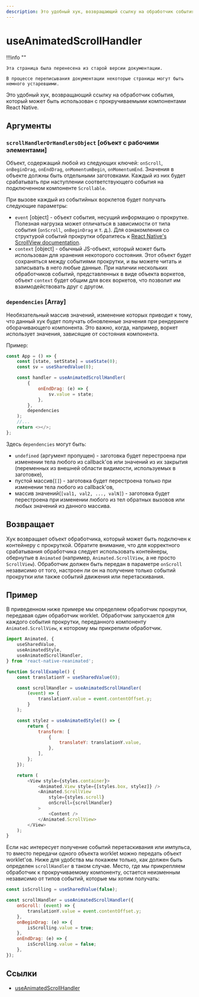```yaml
---
description: Это удобный хук, возвращающий ссылку на обработчик события, который может быть использован с прокручиваемыми компонентами React Native
---
```


# useAnimatedScrollHandler

!!!info ""

    Эта страница была перенесена из старой версии документации.

    В процессе переписывания документации некоторые страницы могут быть немного устаревшими.

Это удобный хук, возвращающий ссылку на обработчик события, который может быть использован с прокручиваемыми компонентами React Native.

## Аргументы

### `scrollHandlerOrHandlersObject` [объект с рабочими элементами]

Объект, содержащий любой из следующих ключей: `onScroll`, `onBeginDrag`, `onEndDrag`, `onMomentumBegin`, `onMomentumEnd`. Значения в объекте должны быть отдельными заготовками. Каждый из них будет срабатывать при наступлении соответствующего события на подключенном компоненте `Scrollable`.

При вызове каждый из событийных ворклетов будет получать следующие параметры:

-   `event` [object] - объект события, несущий информацию о прокрутке. Полезная нагрузка может отличаться в зависимости от типа события (`onScroll`, `onBeginDrag` и т. д.). Для ознакомления со структурой событий прокрутки обратитесь к [React Native's ScrollView documentation](https://reactnative.dev/docs/scrollview).
-   `context` [object] - обычный JS-объект, который может быть использован для хранения некоторого состояния. Этот объект будет сохраняться между событиями прокрутки, и вы можете читать и записывать в него любые данные. При наличии нескольких обработчиков событий, представленных в виде объекта воркетов, объект `context` будет общим для всех воркетов, что позволит им взаимодействовать друг с другом.

### `dependencies` [Array]

Необязательный массив значений, изменение которых приводит к тому, что данный хук будет получать обновленные значения при рендеринге оборачивающего компонента. Это важно, когда, например, воркет использует значения, зависящие от состояния компонента.

Пример:

```js
const App = () => {
    const [state, setState] = useState(0);
    const sv = useSharedValue(0);

    const handler = useAnimatedScrollHandler(
        {
            onEndDrag: (e) => {
                sv.value = state;
            },
        },
        dependencies
    );
    //...
    return <></>;
};
```

Здесь `dependencies` могут быть:

-   `undefined` (аргумент пропущен) - заготовка будет перестроена при изменении тела любого из callback'ов или значений из их закрытия (переменных из внешней области видимости, используемых в заготовке),
-   пустой массив(`[]`) - заготовка будет перестроена только при изменении тела любого из callback'ов,
-   массив значений(`[val1, val2, ..., valN]`) - заготовка будет перестроена при изменении любого из тел обратных вызовов или любых значений из данного массива.

## Возвращает

Хук возвращает объект обработчика, который может быть подключен к контейнеру с прокруткой. Обратите внимание, что для корректного срабатывания обработчика следует использовать контейнеры, обернутые в `Animated` (например, `Animated.ScrollView`, а не просто `ScrollView`). Обработчик должен быть передан в параметре `onScroll` независимо от того, настроен ли он на получение только событий прокрутки или также событий движения или перетаскивания.

## Пример

В приведенном ниже примере мы определяем обработчик прокрутки, передавая один обработчик worklet. Обработчик запускается для каждого события прокрутки, переданного компоненту `Animated.ScrollView`, к которому мы прикрепили обработчик.

```js
import Animated, {
    useSharedValue,
    useAnimatedStyle,
    useAnimatedScrollHandler,
} from 'react-native-reanimated';

function ScrollExample() {
    const translationY = useSharedValue(0);

    const scrollHandler = useAnimatedScrollHandler(
        (event) => {
            translationY.value = event.contentOffset.y;
        }
    );

    const stylez = useAnimatedStyle(() => {
        return {
            transform: [
                {
                    translateY: translationY.value,
                },
            ],
        };
    });

    return (
        <View style={styles.container}>
            <Animated.View style={[styles.box, stylez]} />
            <Animated.ScrollView
                style={styles.scroll}
                onScroll={scrollHandler}
            >
                <Content />
            </Animated.ScrollView>
        </View>
    );
}
```

Если нас интересует получение событий перетаскивания или импульса, то вместо передачи одного объекта worklet можно передать объект worklet'ов. Ниже для удобства мы покажем только, как должен быть определен `scrollHandler` в таком случае. Место, где мы прикрепляем обработчик к прокручиваемому компоненту, остается неизменным независимо от типов событий, которые мы хотим получать:

```js
const isScrolling = useSharedValue(false);

const scrollHandler = useAnimatedScrollHandler({
    onScroll: (event) => {
        translationY.value = event.contentOffset.y;
    },
    onBeginDrag: (e) => {
        isScrolling.value = true;
    },
    onEndDrag: (e) => {
        isScrolling.value = false;
    },
});
```

## Ссылки

-   [useAnimatedScrollHandler](https://docs.swmansion.com/react-native-reanimated/docs/scroll/useAnimatedScrollHandler)
